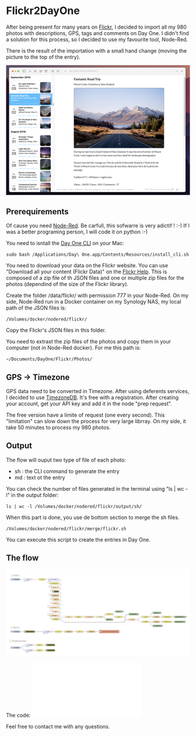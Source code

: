 # Flickr2DayOne

After being present for many years on [Flickr](https://www.flickr.com/photos/lucas3d), I decided to import all my 980 photos with descriptions, GPS, tags and comments on Day One. I didn't find a solution for this process, so I decided to use my favourite tool, Node-Red.
 
There is the result of the importation with a small hand change (moving the picture to the top of the entry).

![DayOne](DayOne.png)

## Prerequirements

Of cause you need [Node-Red](https://nodered.org). Be carfull, this sofwarre is very adictif ! :-)
If I was a better programing person, I will code it on python :-)

You need to isntall the [Day One CLI](https://dayoneapp.com/guides/tips-and-tutorials/command-line-interface-cli/) on your Mac:
```
sudo bash /Applications/Day\ One.app/Contents/Resources/install_cli.sh
```
You need to download your data on the Flickr website. You can use "Download all your content (Flickr Data)" on the [Flickr Help](https://www.flickrhelp.com/hc/en-us/articles/4404079675156-Downloading-content-from-Flickr). This is composed of a zip file of th JSON files and one or multiple zip files for the photos (dependind of the size of the Flickr library).

Create the folder /data/flickr/ with permission 777 in your Node-Red.
On my side, Node-Red run in a Docker container on my Synology NAS, my local path of the JSON files is:
```
/Volumes/docker/nodered/flickr/
```
Copy the Flickr's JSON files in this folder.

You need to extrast the zip files of the photos and copy them in your computer (not in Node-Red docker).
For me this path is:
```
~/Documents/DayOne/Flickr/Photos/
```

## GPS -> Timezone

GPS data need to be converted in Timezone. After using deferents services, I decided to use [TimezoneDB](https://timezonedb.com/register]). It's free with a registration. After creating your account, get your API key and add it in the node "prep request".

The free version have a limite of request (one every second). This "limitation" can slow down the process for very large librray. On my side, it take 50 minutes to process my 980 photos. 

## Output

The flow will ouput two type of file of each photo:
* sh : the CLI command to generate the entry
* md : text ot the entry

You can check the number of files generated in the terminal using "ls | wc -l" in the output folder: 
```
ls | wc -l /Volumes/docker/nodered/flickr/output/sh/
```
When this part is done, you use de bottom section to merge the sh files.
```
/Volumes/docker/nodered/flickr/merge/flickr.sh
```
You can execute this script to create the entries in Day One.

## The flow

![Flickr2DayOne Flow](Flickr2DayOne_flow.png)

The code: ![Flickr2DayOne Json](Flickr2DayOne.json)

Feel free to contact me with any questions.
